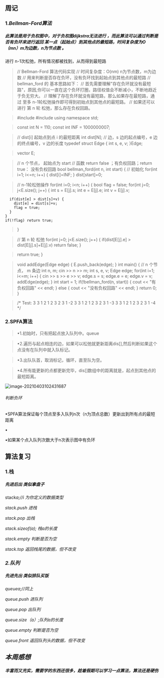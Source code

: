 ## 周记

### 1.*Bellman-Ford算法*

##### 此算法是用于负权图中，对于负权图dijkstra无法进行 ，而此算法可以通过判断是否有负环来进行返回 某一点（起始点）到其他点的最短路，时间复杂度为O（mn）m为边数，n为节点数 。 

进行 n-1次松弛，所有情况都被找到，从而得到最短路 

> // Bellman-Ford 算法代码实现
> // 时间复杂度：O(nm) n为节点数，m为边数
> // 用来判断是否存在负环，没有负环找到起始点到其他点的最短路
> // bellman_ford 的 基本思路如下：
> // 首先需要理解"存在负环就没有最短路"，原因,你可以一直在这个负环打圈，路径权值会不断减小，不断地趋近于负无穷大。
> // 理解了存在负环就没有最短路，那么如果存在最短路，通过 至多 n-1轮松弛操作即可得到初始点到其他点的最短路。
> // 如果还可以进行 第 n 轮 松弛，那么存在负权回路。

> \#include <iostream>
> \#include <vector>
> using namespace std;

> const int N = 110;
> const int INF = 1000000007;

> // dist[i] 起始点到点 i 的最短距离
> int dist[N];
> // 边，s 边的起点编号，e 边的终点编号，v 边的长度
> typedef struct Edge {
>   int s, e, v;
> }Edge;

> vector <Edge> E;

> // n 个节点， 起始点为 start
> // 函数 return false ；有负权回路；return true： 没有负权回路
> bool bellman_ford(int n, int start) {
>   // 初始化
>   for(int i=1; i<=n; i++) {
>     dist[i]=INF;
>   }
>   dist[start]=0;

> // n-1轮松弛操作
>   for(int i=0; i<n; i++) {
>     bool flag = false;
>     for(int j=0; j<E.size(); j++) {
>       int s = E[j].s;
>       int e = E[j].e;
>       int v = E[j].v;

      if(dist[e] > dist[s]+v) {
        dist[e] = dist[s]+v;
        flag = true;
      }
    }
    if(!flag) return true;
> }

> // 第 n 轮 松弛 
>   for(int j=0; j<E.size(); j++) {
>     if(dist[E[j].e] > dist[E[j].s]+E[j].v)
>       return false;
>   }

>  return true;
> }

> void addEdge(Edge edge) {
>   E.push_back(edge);
> }
> int main()
> {
>   // n 个节点， m 条边
>   int n, m;
>   cin >> n >> m;
>   int s, e, v;
>   Edge edge;
>   for(int i=1; i<=m; i++) {
>     cin >> s >> e >> v;
>     edge.s = s;
>     edge.e = e;
>     edge.v = v;
>     addEdge(edge);
>   }
>   int start = 1;
>   if(!bellman_ford(n, start)) {
>     cout << "有负权回路" << endl;
>   }
>   else {
>     cout << "没有负权回路" << endl;
>   }
>   return 0;
> }

> /* Test:
> 3 3
> 1 2 1
> 2 3 2
> 3 1 -2
> 3 3
> 1 2 1
> 2 3 2
> 3 1 -3
> 3 3
> 1 2 1
> 2 3 2
> 3 1 -4
> */

### 2.SPFA算法

> •1.初始时，只有把起点放入队列中。queue

> •2.遍历与起点相连的边，如果可以松弛就更新距离dis[],然后判断如果这个点没有在队列中就入队标记。

> •3.出队队首，取消标记，循环，直至队为空。

> •4.所有能更新的点都更新完毕，dis[]数组中的距离就是，起点到其他点的最短距离。

![image-20210403102431687](#周记.assets/image-20210403102431687.png)

######  判断负环

•SPFA算法保证每个顶点至多入队列n次（n为顶点总数）更新出到所有点的最短距离

•

•如果某个点入队列次数大于n次表示图中有负环

##   算法复习

### 1.栈

##### 先进后出  类似拿盘子

stack<i>a;//i  为你定义的数据类型

stack.push 进栈

stack.pop  出栈

stack.sizeof(a); 栈a的长度

stack.empty 判断是否为空

stack.top  返回栈尾的数据，但不改变

### 2.队列

##### 先进先出  类似排队买饭

queue<i>a;//同上

queue.push 进队列

queue.pop  出队列

queue.size（a）;队列a的长度

queue.empty  判断是否为空

queue.front  返回队列头的数据，但不改变

## 本周感想

##### 丰富而又充实，需要学的东西还很多，趁着假期可以学习一点算法，算法还是硬伤







 

 

